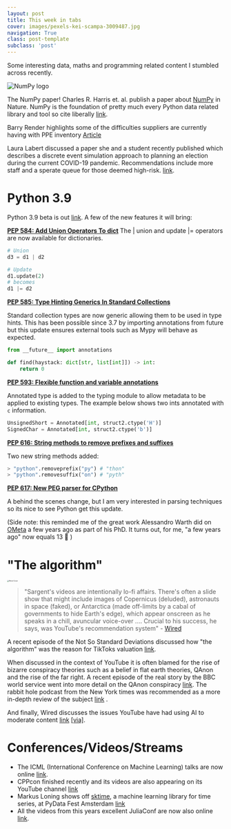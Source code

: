 ```yaml
---
layout: post
title: This week in tabs
cover: images/pexels-kei-scampa-3009487.jpg
navigation: True
class: post-template
subclass: 'post'
---
```


Some interesting data, maths and programming related content I stumbled across recently.

![NumPy logo](https://upload.wikimedia.org/wikipedia/commons/thumb/3/31/NumPy_logo_2020.svg/220px-NumPy_logo_2020.svg.png)

The NumPy paper! Charles R. Harris et. al. publish a paper about [NumPy](https://numpy.org/) in Nature. NumPy is the foundation of pretty much every Python data related library and tool so cite liberally [link](https://www.nature.com/articles/s41586-020-2649-2).

Barry Render highlights some of the difficulties suppliers are currently having with PPE inventory [Article](https://heizerrenderom.wordpress.com/2020/09/24/om-in-the-news-supply-chains-struggle-to-maintain-ppe-inventory/)

Laura Labert discussed a paper she and a student recently published which describes a discrete event simulation approach to planning an election during the current COVID-19 pandemic. Recommendations include more staff and a sperate queue for those deemed high-risk. [link](https://punkrockor.com/2020/09/23/resilient-voting-systems-during-the-covid-19-pandemic-a-discrete-event-simulation-approach/).

# Python 3.9

Python 3.9 beta is out [link](https://www.python.org/downloads/release/python-390b3/). A few of the new features it will bring:

**[PEP 584: Add Union Operators To dict](https://www.python.org/dev/peps/pep-0584)**
The | union and update |= operators are now available for dictionaries. 

```Python
# Union
d3 = d1 | d2

# Update
d1.update(2)
# becomes
d1 |= d2
```
**[PEP 585: Type Hinting Generics In Standard Collections](https://www.python.org/dev/peps/pep-0585/)**

Standard collection types are now generic allowing them to be used in type hints. This has been possible since 3.7 by importing annotations from future but this update ensures external tools such as Mypy will behave as expected.

```Python
from __future__ import annotations

def find(haystack: dict[str, list[int]]) -> int:
	return 0
```

**[PEP 593: Flexible function and variable annotations](https://www.python.org/dev/peps/pep-0593/)**

Annotated type is added to the typing module to allow metadata to be applied to existing types. The example below shows two ints annotated with `c` information.

```Python
UnsignedShort = Annotated[int, struct2.ctype('H')]
SignedChar = Annotated[int, struct2.ctype('b')]
```

**[PEP 616: String methods to remove prefixes and suffixes](https://www.python.org/dev/peps/pep-0616/)**

Two new string methods added:

```Python
> "python".removeprefix("py") # "thon"
> "python".removesuffix("on") # "pyth"
```

**[PEP 617: New PEG parser for CPython](https://www.python.org/dev/peps/pep-0617/)**

A behind the scenes change, but I am very interested in parsing techniques so its nice to see Python get this update. 

(Side note: this reminded me of the great work Alessandro Warth did on [OMeta](http://tinlizzie.org/ometa/) a few years ago as part of his PhD. It turns out, for me, "a few years ago" now equals 13 :grimacing: )

# "The algorithm"

<img src="https://media.wired.com/photos/5f61109fd2d0ba5ef0f2302f/master/w_2560%2Cc_limit/ff_youtube_top_.jpg" alt="Wired Cover" style="zoom: 25%;" />

> "Sargent's videos are intentionally lo-fi affairs. There's often a slide show that might include images of Copernicus (deluded), astronauts in space (faked), or Antarctica (made off-limits by a cabal of governments to hide Earth's edge), which appear onscreen as he speaks in a chill, avuncular voice-over .... Crucial to his success, he says, was YouTube's recommendation system" - [Wired](https://www.wired.com/story/youtube-algorithm-silence-conspiracy-theories/)

A recent episode of the Not So Standard Deviations discussed how "the algorithm" was the reason for TikToks valuation [link](https://nssdeviations.com/114-we-need-tiktok-help).

When discussed in the context of YouTube it is often blamed for the rise of bizarre conspiracy theories such as a belief in flat earth theories, QAnon and the rise of the far right. A recent episode of the real story by the BBC world service went into more detail on the QAnon conspiracy [link](https://www.bbc.co.uk/programmes/w3cszcnc). The rabbit hole podcast from the New York times was recommended as a more in-depth review of the subject [link](https://www.nytimes.com/2020/04/16/technology/rabbit-hole-podcast-kevin-roose.html) .

And finally, Wired discusses the issues YouTube have had using AI to moderate content [link](https://www.wired.com/story/youtube-algorithm-silence-conspiracy-theories/) [[via]](http://marketdesigner.blogspot.com/2020/09/filtering-inappropriate-content-is.html).

# Conferences/Videos/Streams

* The ICML (International Conference on Machine Learning)  talks are now online [link](https://slideslive.com/icml-2020).
* CPPcon finished recently and its videos are also appearing on its YouTube channel [link](https://www.youtube.com/user/CppCon)
* Markus Loning shows off [sktime](https://github.com/alan-turing-institute/sktime), a machine learning library for time series, at PyData Fest Amsterdam [link](https://www.youtube.com/watch?v=Wf2naBHRo8Q&t=424s)
* All the videos from this years excellent JuliaConf are now also online [link](https://www.youtube.com/playlist?list=PLP8iPy9hna6Tl2UHTrm4jnIYrLkIcAROR).
